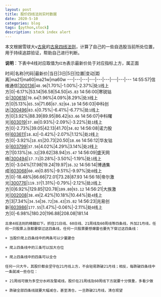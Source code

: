 ```yaml
---
layout: post
title: 股价四线法则实时数据
date: 2020-5-10
categories: blog
tags: [python,stock]
description: stock index alert
---
```



本文根据雪球大v[古泉](https://xueqiu.com/u/7148646888)的[古泉四线法则](https://xueqiu.com/7148646888/130498192)，计算了自己的一些自选股当前所处位置，用于持续追踪验证，帮助自己进行判断。

**说明**：下表中4线对应取值为`红色`表示最新价处于对应指标上方，属正面

时间|名称|代码|最新价|当日|3日|5日|位置|变动|距离|ma21|ma60|ma21w|ma60w
---|---|---|---|---|---|---|---|---
14:55:57|信维通信|[300136](https://xueqiu.com/S/SZ300136)|`48.96`|1.70%|-1.00%|-2.37%|处`1`线上方|0|-6.17%|53.14|56.58|54.50|`45.83`
14:56:00|寒锐钴业|[300618](https://xueqiu.com/S/SZ300618)|`70.64`|1.96%|4.09%|8.29%|处`3`线上方|0|5.13%|`65.59`|71.66|`67.92`|`64.10`
14:56:03|中科创达|[300496](https://xueqiu.com/S/SZ300496)|`83.6`|0.75%|-6.41%|-6.77%|处`1`线上方|0|3.92%|88.39|89.95|86.42|`63.66`
14:56:07|中科曙光|[603019](https://xueqiu.com/S/SH603019)|`37.88`|0.93%|-2.09%|-3.22%|处`1`线上方|0|-2.73%|39.05|42.13|41.70|`34.02`
14:56:08|诺力股份|[603611](https://xueqiu.com/S/SH603611)|`18.82`|-0.42%|-2.07%|1.12%|处`2`线上方|0|-3.92%|`18.65`|20.73|20.50|`18.66`
14:56:12|华友钴业|[603799](https://xueqiu.com/S/SH603799)|`37.56`|4.02%|4.29%|3.14%|处`2`线上方|1|0.13%|`36.32`|39.62|38.94|`35.47`
14:56:09|盛天网络|[300494](https://xueqiu.com/S/SZ300494)|`17.71`|0.28%|-3.50%|-1.19%|处`1`线上方|0|-3.04%|17.98|19.24|19.97|`16.32`
14:56:14|博通集成|[603068](https://xueqiu.com/S/SH603068)|`60.49`|0.85%|-9.51%|-9.97%|处`0`线上方|0|-18.48%|66.66|72.01|73.28|87.93
14:56:18|帝尔激光|[300776](https://xueqiu.com/S/SZ300776)|`119.37`|1.31%|-0.79%|-2.12%|处`2`线上方|0|6.92%|129.85|120.78|`109.80`|`93.12`
14:56:21|大族激光|[002008](https://xueqiu.com/S/SZ002008)|`38.49`|2.42%|10.18%|10.44%|处`4`线上方|3|7.34%|`34.54`|`36.72`|`36.43`|`35.82`
14:56:23|兆易创新|[603986](https://xueqiu.com/S/SH603986)|`177.55`|1.47%|-0.06%|-2.11%|处`0`线上方|0|-6.98%|180.20|196.88|208.08|181.14

```
古泉4线法则的精髓如下。抓住21日线、60日线、21周线及60周线等四条线，外加21月线，任何一只股票上涨都要穿过这四条线，任何一只股票要想爆雷也要先下穿过这四条线：

+ 当股价爬上四条线中的两条可以少量建仓

+ 爬上四条线中的三条可以加大仓位

+ 爬上四条线中的四条可以全仓

任何一只大牛，其股价都会坚守在21月线上方，不会轻易跌破21月线；相反，每跌破四条线中一条就减一些仓位：

+ 21周线可做为多空分水岭及警戒线，股价在21周线及60周线下方就要十分慎重，多看少做

+ 跌破全部四条线就要大幅减仓，甚至清仓，一旦跌破21月线，清仓观望
```